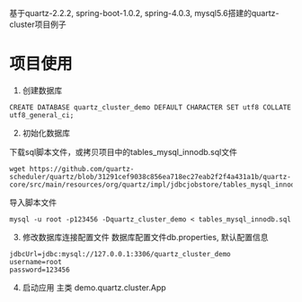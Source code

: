 基于quartz-2.2.2, spring-boot-1.0.2,  spring-4.0.3, mysql5.6搭建的quartz-cluster项目例子

# 项目使用

1. 创建数据库
```
CREATE DATABASE quartz_cluster_demo DEFAULT CHARACTER SET utf8 COLLATE utf8_general_ci;
```

2. 初始化数据库

下载sql脚本文件，或拷贝项目中的tables_mysql_innodb.sql文件
```
wget https://github.com/quartz-scheduler/quartz/blob/31291cef9038c856ea718ec27eab2f2f4a431a1b/quartz-core/src/main/resources/org/quartz/impl/jdbcjobstore/tables_mysql_innodb.sql
```

导入脚本文件
```
mysql -u root -p123456 -Dquartz_cluster_demo < tables_mysql_innodb.sql
```

3. 修改数据库连接配置文件
数据库配置文件db.properties, 默认配置信息
```
jdbcUrl=jdbc:mysql://127.0.0.1:3306/quartz_cluster_demo
username=root
password=123456
```

4. 启动应用
主类 demo.quartz.cluster.App

